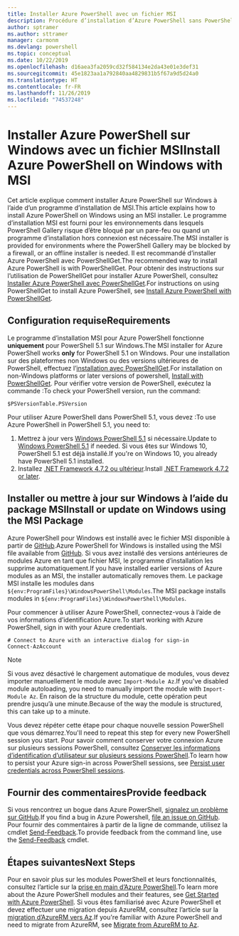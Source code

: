 ```yaml
---
title: Installer Azure PowerShell avec un fichier MSI
description: Procédure d’installation d’Azure PowerShell sans PowerShellGet à l’aide d’un fichier MSI
author: sptramer
ms.author: sttramer
manager: carmonm
ms.devlang: powershell
ms.topic: conceptual
ms.date: 10/22/2019
ms.openlocfilehash: d16aea3fa2059cd32f584134e2da43e01e3def31
ms.sourcegitcommit: 45e1823aa1a792840aa4829831b5f67a9d5d24a0
ms.translationtype: HT
ms.contentlocale: fr-FR
ms.lasthandoff: 11/26/2019
ms.locfileid: "74537248"
---
```

# <a name="install-azure-powershell-on-windows-with-msi"></a><span data-ttu-id="5fe64-103">Installer Azure PowerShell sur Windows avec un fichier MSI</span><span class="sxs-lookup"><span data-stu-id="5fe64-103">Install Azure PowerShell on Windows with MSI</span></span>

<span data-ttu-id="5fe64-104">Cet article explique comment installer Azure PowerShell sur Windows à l’aide d’un programme d’installation de MSI.</span><span class="sxs-lookup"><span data-stu-id="5fe64-104">This article explains how to install Azure PowerShell on Windows using an MSI installer.</span></span> <span data-ttu-id="5fe64-105">Le programme d’installation MSI est fourni pour les environnements dans lesquels PowerShell Gallery risque d’être bloqué par un pare-feu ou quand un programme d’installation hors connexion est nécessaire.</span><span class="sxs-lookup"><span data-stu-id="5fe64-105">The MSI installer is provided for environments where the PowerShell Gallery may be blocked by a firewall, or an offline installer is needed.</span></span> <span data-ttu-id="5fe64-106">Il est recommandé d’installer Azure PowerShell avec PowerShellGet.</span><span class="sxs-lookup"><span data-stu-id="5fe64-106">The recommended way to install Azure PowerShell is with PowerShellGet.</span></span> <span data-ttu-id="5fe64-107">Pour obtenir des instructions sur l’utilisation de PowerShellGet pour installer Azure PowerShell, consultez [Installer Azure PowerShell avec PowerShellGet](install-az-ps.md).</span><span class="sxs-lookup"><span data-stu-id="5fe64-107">For instructions on using PowerShellGet to install Azure PowerShell, see [Install Azure PowerShell with PowerShellGet](install-az-ps.md).</span></span>

## <a name="requirements"></a><span data-ttu-id="5fe64-108">Configuration requise</span><span class="sxs-lookup"><span data-stu-id="5fe64-108">Requirements</span></span>

<span data-ttu-id="5fe64-109">Le programme d’installation MSI pour Azure PowerShell fonctionne __uniquement__ pour PowerShell 5.1 sur Windows.</span><span class="sxs-lookup"><span data-stu-id="5fe64-109">The MSI installer for Azure PowerShell works __only__ for PowerShell 5.1 on Windows.</span></span> <span data-ttu-id="5fe64-110">Pour une installation sur des plateformes non Windows ou des versions ultérieures de PowerShell, effectuez l’[installation avec PowerShellGet](install-az-ps.md).</span><span class="sxs-lookup"><span data-stu-id="5fe64-110">For installation on non-Windows platforms or later versions of powershell, [Install with PowerShellGet](install-az-ps.md).</span></span>
<span data-ttu-id="5fe64-111">Pour vérifier votre version de PowerShell, exécutez la commande :</span><span class="sxs-lookup"><span data-stu-id="5fe64-111">To check your PowerShell version, run the command:</span></span>

```powershell-interactive
$PSVersionTable.PSVersion
```

<span data-ttu-id="5fe64-112">Pour utiliser Azure PowerShell dans PowerShell 5.1, vous devez :</span><span class="sxs-lookup"><span data-stu-id="5fe64-112">To use Azure PowerShell in PowerShell 5.1, you need to:</span></span>

1. <span data-ttu-id="5fe64-113">Mettrez à jour vers [Windows PowerShell 5.1](/powershell/scripting/install/installing-windows-powershell#upgrading-existing-windows-powershell) si nécessaire.</span><span class="sxs-lookup"><span data-stu-id="5fe64-113">Update to [Windows PowerShell 5.1](/powershell/scripting/install/installing-windows-powershell#upgrading-existing-windows-powershell) if needed.</span></span> <span data-ttu-id="5fe64-114">Si vous êtes sur Windows 10, PowerShell 5.1 est déjà installé.</span><span class="sxs-lookup"><span data-stu-id="5fe64-114">If you're on Windows 10, you already have PowerShell 5.1 installed.</span></span>
2. <span data-ttu-id="5fe64-115">Installez [.NET Framework 4.7.2 ou ultérieur](/dotnet/framework/install).</span><span class="sxs-lookup"><span data-stu-id="5fe64-115">Install [.NET Framework 4.7.2 or later](/dotnet/framework/install).</span></span>

## <a name="install-or-update-on-windows-using-the-msi-package"></a><span data-ttu-id="5fe64-116">Installer ou mettre à jour sur Windows à l’aide du package MSI</span><span class="sxs-lookup"><span data-stu-id="5fe64-116">Install or update on Windows using the MSI Package</span></span>

<span data-ttu-id="5fe64-117">Azure PowerShell pour Windows est installé avec le fichier MSI disponible à partir de [GitHub](https://github.com/Azure/azure-powershell/releases/tag/v2.8.0-October2019).</span><span class="sxs-lookup"><span data-stu-id="5fe64-117">Azure PowerShell for Windows is installed using the MSI file available from [GitHub](https://github.com/Azure/azure-powershell/releases/tag/v2.8.0-October2019).</span></span> <span data-ttu-id="5fe64-118">Si vous avez installé des versions antérieures de modules Azure en tant que fichier MSI, le programme d’installation les supprime automatiquement.</span><span class="sxs-lookup"><span data-stu-id="5fe64-118">If you have installed earlier versions of Azure modules as an MSI, the installer automatically removes them.</span></span> <span data-ttu-id="5fe64-119">Le package MSI installe les modules dans `${env:ProgramFiles}\WindowsPowerShell\Modules`.</span><span class="sxs-lookup"><span data-stu-id="5fe64-119">The MSI package installs modules in `${env:ProgramFiles}\WindowsPowerShell\Modules`.</span></span>

<span data-ttu-id="5fe64-120">Pour commencer à utiliser Azure PowerShell, connectez-vous à l’aide de vos informations d’identification Azure.</span><span class="sxs-lookup"><span data-stu-id="5fe64-120">To start working with Azure PowerShell, sign in with your Azure credentials.</span></span>

```powershell-interactive
# Connect to Azure with an interactive dialog for sign-in
Connect-AzAccount
```

> [!NOTE]
>
> <span data-ttu-id="5fe64-121">Si vous avez désactivé le chargement automatique de modules, vous devez importer manuellement le module avec `Import-Module Az`.</span><span class="sxs-lookup"><span data-stu-id="5fe64-121">If you've disabled module autoloading, you need to manually import the module with `Import-Module Az`.</span></span> <span data-ttu-id="5fe64-122">En raison de la structure du module, cette opération peut prendre jusqu’à une minute.</span><span class="sxs-lookup"><span data-stu-id="5fe64-122">Because of the way the module is structured, this can take up to a minute.</span></span>

<span data-ttu-id="5fe64-123">Vous devez répéter cette étape pour chaque nouvelle session PowerShell que vous démarrez.</span><span class="sxs-lookup"><span data-stu-id="5fe64-123">You'll need to repeat this step for every new PowerShell session you start.</span></span> <span data-ttu-id="5fe64-124">Pour savoir comment conserver votre connexion Azure sur plusieurs sessions PowerShell, consultez [Conserver les informations d’identification d’utilisateur sur plusieurs sessions PowerShell](context-persistence.md).</span><span class="sxs-lookup"><span data-stu-id="5fe64-124">To learn how to persist your Azure sign-in across PowerShell sessions, see [Persist user credentials across PowerShell sessions](context-persistence.md).</span></span>

## <a name="provide-feedback"></a><span data-ttu-id="5fe64-125">Fournir des commentaires</span><span class="sxs-lookup"><span data-stu-id="5fe64-125">Provide feedback</span></span>

<span data-ttu-id="5fe64-126">Si vous rencontrez un bogue dans Azure PowerShell, [signalez un problème sur GitHub](https://github.com/Azure/azure-powershell/issues).</span><span class="sxs-lookup"><span data-stu-id="5fe64-126">If you find a bug in Azure Powershell, [file an issue on GitHub](https://github.com/Azure/azure-powershell/issues).</span></span>
<span data-ttu-id="5fe64-127">Pour fournir des commentaires à partir de la ligne de commande, utilisez la cmdlet [Send-Feedback](/powershell/module/az.accounts/send-feedback).</span><span class="sxs-lookup"><span data-stu-id="5fe64-127">To provide feedback from the command line, use the [Send-Feedback](/powershell/module/az.accounts/send-feedback) cmdlet.</span></span>

## <a name="next-steps"></a><span data-ttu-id="5fe64-128">Étapes suivantes</span><span class="sxs-lookup"><span data-stu-id="5fe64-128">Next Steps</span></span>

<span data-ttu-id="5fe64-129">Pour en savoir plus sur les modules PowerShell et leurs fonctionnalités, consultez l’article sur la [prise en main d’Azure PowerShell](get-started-azureps.md).</span><span class="sxs-lookup"><span data-stu-id="5fe64-129">To learn more about the Azure PowerShell modules and their features, see [Get Started with Azure PowerShell](get-started-azureps.md).</span></span>
<span data-ttu-id="5fe64-130">Si vous êtes familiarisé avec Azure PowerShell et devez effectuer une migration depuis AzureRM, consultez l’article sur la [migration d’AzureRM vers Az](migrate-from-azurerm-to-az.md).</span><span class="sxs-lookup"><span data-stu-id="5fe64-130">If you're familiar with Azure PowerShell and need to migrate from AzureRM, see [Migrate from AzureRM to Az](migrate-from-azurerm-to-az.md).</span></span>
